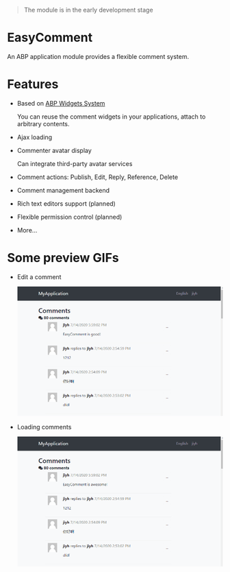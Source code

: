 > The module is in the early development stage

# EasyComment

An ABP application module provides a flexible comment system.

# Features

* Based on [ABP Widgets System](https://docs.abp.io/en/abp/latest/UI/AspNetCore/Widgets)

    You can reuse the comment widgets in your applications, attach to arbitrary contents.

* Ajax loading
* Commenter avatar display

   Can integrate third-party avatar services
* Comment actions: Publish, Edit, Reply, Reference, Delete
* Comment management backend
* Rich text editors support (planned)
* Flexible permission control (planned)
* More...

# Some preview GIFs

* Edit a comment

    ![](doc/images/ec-edit.gif)

* Loading comments

    ![](doc/images/ec-load.gif)

